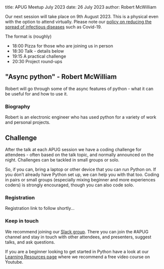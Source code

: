 title: APUG Meetup July 2023
date: 26 July 2023
author: Robert McWilliam

Our next session will take place on 9th August 2023. This is a physical even with the option to attend virtually. Please note our [policy on reducing the spread of infectious diseases](https://codethecity.org/policy-for-reducing-the-spread-of-infectious-diseases/) such as Covid-19.

The format is (roughly)

* 18:00 Pizza for those who are joining us in person
* 18:30 Talk - details below
* 19:15 A practical challenge
* 20:30 Project round-ups

## "Async python" - Robert McWilliam

Robert will go through some of the async features of python - what it can be useful for and how to use it. 

### Biography

Robert is an electronic engineer who has used python for a variety of work and personal projects. 

## Challenge

After the talk at each APUG session we have a coding challenge for attendees - often based on the talk topic, and normally announced on the night. Challenges can be tackled in small groups or solo. 

So, if you can, bring a laptop or other device that you can run Python on. If you don’t already have Python set up, we can help you with that too. Coding in pairs or small groups (especially mixing beginner and more experiences coders) is strongly encouraged, though you can also code solo.

### Registration

Registration link to follow shortly...

### Keep in touch
We recommend joining our [Slack group](https://join.slack.com/t/codethecity/shared_invite/zt-ebfpmtdt-wMnHGebBCNJTCEInaYCwNw). There you can join the #APUG channel and stay in touch with other attendees, and presenters, suggest talks, and ask questions.  

If you are a beginner looking to get started in Python have a look at our [Learning Resources page](https://pythonaberdeen.github.io/pages/learning-resources.html) where we recommend a free video course on Youtube. 


